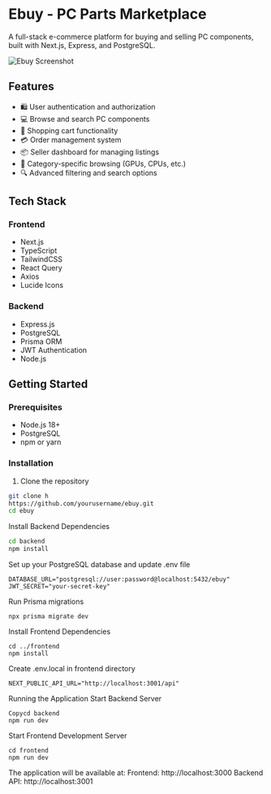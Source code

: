 # Ebuy - PC Parts Marketplace

A full-stack e-commerce platform for buying and selling PC components, built with Next.js, Express, and PostgreSQL.

![Ebuy Screenshot]()

## Features

- 🛍️ User authentication and authorization
- 💻 Browse and search PC components
- 🛒 Shopping cart functionality
- 💳 Order management system
- 📦 Seller dashboard for managing listings
- 🎯 Category-specific browsing (GPUs, CPUs, etc.)
- 🔍 Advanced filtering and search options

## Tech Stack

### Frontend
- Next.js
- TypeScript
- TailwindCSS
- React Query
- Axios
- Lucide Icons

### Backend
- Express.js
- PostgreSQL
- Prisma ORM
- JWT Authentication
- Node.js

## Getting Started

### Prerequisites
- Node.js 18+
- PostgreSQL
- npm or yarn

### Installation

1. Clone the repository
```bash
git clone h
https://github.com/yourusername/ebuy.git
cd ebuy
```
Install Backend Dependencies

```bash
cd backend
npm install
```
Set up your PostgreSQL database and update .env file
```
DATABASE_URL="postgresql://user:password@localhost:5432/ebuy"
JWT_SECRET="your-secret-key"
```
Run Prisma migrations

```
npx prisma migrate dev
```
Install Frontend Dependencies
```
cd ../frontend
npm install
```
Create .env.local in frontend directory
```
NEXT_PUBLIC_API_URL="http://localhost:3001/api"
```
Running the Application
Start Backend Server
```
Copycd backend
npm run dev
```
Start Frontend Development Server
```
cd frontend
npm run dev
```
The application will be available at:
Frontend: http://localhost:3000
Backend API: http://localhost:3001
